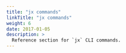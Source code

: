 ```yaml
---
title: "jx commands"
linkTitle: "jx commands"
weight: 6
date: 2017-01-05
description: >
  Reference section for `jx` CLI commands.
---
```


